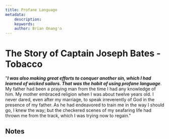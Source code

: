 ```yaml
---
title: Profane Language
metadata:
    description: 
    keywords: 
    author: Brian Onang'o
---
```


# The Story of Captain Joseph Bates - Tobacco

"***I was also making great efforts to conquer another sin, which I had learned of wicked sailors. That was the habit of using profane language***. My father had been a praying man from the time I had any knowledge of him. My mother embraced religion when I was about twelve years old. I never dared, even after my marriage, to speak irreverently of God in the presence of my father. As he had endeavored to train me in the way I should go, I knew the way; but the checkered scenes of my seafaring life had thrown me from the track, which I was trying now to regain."

## Notes